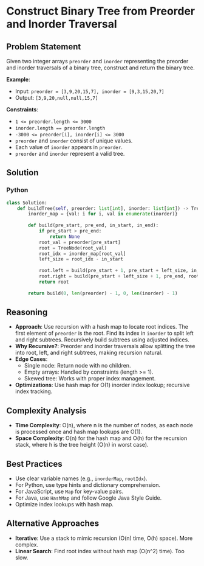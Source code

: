 # Construct Binary Tree from Preorder and Inorder Traversal

## Problem Statement
Given two integer arrays `preorder` and `inorder` representing the preorder and inorder traversals of a binary tree, construct and return the binary tree.

**Example**:
- Input: `preorder = [3,9,20,15,7], inorder = [9,3,15,20,7]`
- Output: `[3,9,20,null,null,15,7]`

**Constraints**:
- `1 <= preorder.length <= 3000`
- `inorder.length == preorder.length`
- `-3000 <= preorder[i], inorder[i] <= 3000`
- `preorder` and `inorder` consist of unique values.
- Each value of `inorder` appears in `preorder`.
- `preorder` and `inorder` represent a valid tree.

## Solution

### Python
```python
class Solution:
    def buildTree(self, preorder: list[int], inorder: list[int]) -> TreeNode:
        inorder_map = {val: i for i, val in enumerate(inorder)}
        
        def build(pre_start, pre_end, in_start, in_end):
            if pre_start > pre_end:
                return None
            root_val = preorder[pre_start]
            root = TreeNode(root_val)
            root_idx = inorder_map[root_val]
            left_size = root_idx - in_start
            
            root.left = build(pre_start + 1, pre_start + left_size, in_start, root_idx - 1)
            root.right = build(pre_start + left_size + 1, pre_end, root_idx + 1, in_end)
            return root
        
        return build(0, len(preorder) - 1, 0, len(inorder) - 1)
```

## Reasoning
- **Approach**: Use recursion with a hash map to locate root indices. The first element of `preorder` is the root. Find its index in `inorder` to split left and right subtrees. Recursively build subtrees using adjusted indices.
- **Why Recursive?**: Preorder and inorder traversals allow splitting the tree into root, left, and right subtrees, making recursion natural.
- **Edge Cases**:
  - Single node: Return node with no children.
  - Empty arrays: Handled by constraints (length >= 1).
  - Skewed tree: Works with proper index management.
- **Optimizations**: Use hash map for O(1) inorder index lookup; recursive index tracking.

## Complexity Analysis
- **Time Complexity**: O(n), where n is the number of nodes, as each node is processed once and hash map lookups are O(1).
- **Space Complexity**: O(n) for the hash map and O(h) for the recursion stack, where h is the tree height (O(n) in worst case).

## Best Practices
- Use clear variable names (e.g., `inorderMap`, `rootIdx`).
- For Python, use type hints and dictionary comprehension.
- For JavaScript, use `Map` for key-value pairs.
- For Java, use `HashMap` and follow Google Java Style Guide.
- Optimize index lookups with hash map.

## Alternative Approaches
- **Iterative**: Use a stack to mimic recursion (O(n) time, O(h) space). More complex.
- **Linear Search**: Find root index without hash map (O(n^2) time). Too slow.